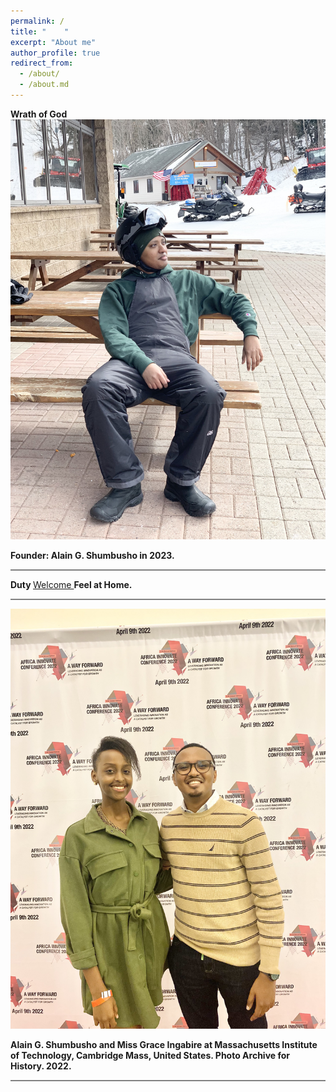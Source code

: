 ```yaml
---
permalink: /
title: "    " 
excerpt: "About me"
author_profile: true
redirect_from: 
  - /about/
  - /about.md
---
```






<b> Wrath of God </b>
<img src="images/11CDC54A-A1AC-44F0-B759-41212D03B2B9.jpeg">


<b> Founder: Alain G. Shumbusho in 2023. </b>

<hr style="height:2px;border-width:0;color:gray;background-color:gray">




<b> Duty </b>  <a href=" https://phdcsseiden.github.io/Duty/ ">  Welcome  </a>  <b> Feel at Home. </b>




<hr style="height:2px;border-width:0;color:gray;background-color:gray">


<img src="images/IMG_6246.jpg">

<b> Alain G. Shumbusho and Miss Grace Ingabire at Massachusetts Institute of Technology, Cambridge Mass, United States. Photo Archive for History. 2022. </b>


<hr style="height:2px;border-width:0;color:gray;background-color:gray">










                                 
                                 
                                 
                                 
                                 
                                
